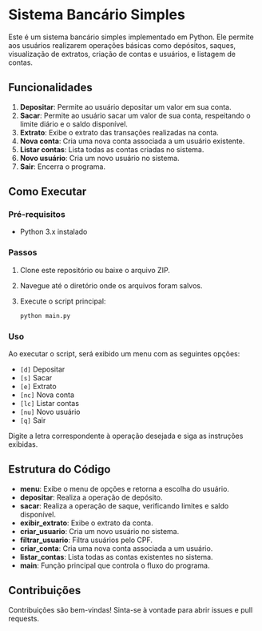 # Sistema Bancário Simples

Este é um sistema bancário simples implementado em Python. Ele permite aos usuários realizarem operações básicas como depósitos, saques, visualização de extratos, criação de contas e usuários, e listagem de contas.

## Funcionalidades

1. **Depositar**: Permite ao usuário depositar um valor em sua conta.
2. **Sacar**: Permite ao usuário sacar um valor de sua conta, respeitando o limite diário e o saldo disponível.
3. **Extrato**: Exibe o extrato das transações realizadas na conta.
4. **Nova conta**: Cria uma nova conta associada a um usuário existente.
5. **Listar contas**: Lista todas as contas criadas no sistema.
6. **Novo usuário**: Cria um novo usuário no sistema.
7. **Sair**: Encerra o programa.

## Como Executar

### Pré-requisitos

- Python 3.x instalado

### Passos

1. Clone este repositório ou baixe o arquivo ZIP.
2. Navegue até o diretório onde os arquivos foram salvos.
3. Execute o script principal:

    ```bash
    python main.py
    ```

### Uso

Ao executar o script, será exibido um menu com as seguintes opções:

- `[d]` Depositar
- `[s]` Sacar
- `[e]` Extrato
- `[nc]` Nova conta
- `[lc]` Listar contas
- `[nu]` Novo usuário
- `[q]` Sair

Digite a letra correspondente à operação desejada e siga as instruções exibidas.

## Estrutura do Código

- **menu**: Exibe o menu de opções e retorna a escolha do usuário.
- **depositar**: Realiza a operação de depósito.
- **sacar**: Realiza a operação de saque, verificando limites e saldo disponível.
- **exibir_extrato**: Exibe o extrato da conta.
- **criar_usuario**: Cria um novo usuário no sistema.
- **filtrar_usuario**: Filtra usuários pelo CPF.
- **criar_conta**: Cria uma nova conta associada a um usuário.
- **listar_contas**: Lista todas as contas existentes no sistema.
- **main**: Função principal que controla o fluxo do programa.

## Contribuições

Contribuições são bem-vindas! Sinta-se à vontade para abrir issues e pull requests.
